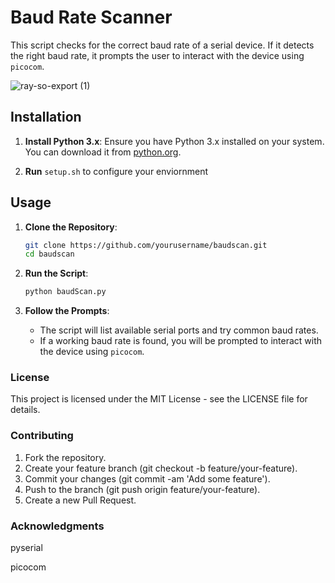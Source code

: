 # Baud Rate Scanner

This script checks for the correct baud rate of a serial device. If it detects the right baud rate, it prompts the user to interact with the device using `picocom`.

![ray-so-export (1)](https://github.com/user-attachments/assets/505344bf-c494-4a18-aa92-798e576be628)


## Installation

1. **Install Python 3.x**: Ensure you have Python 3.x installed on your system. You can download it from [python.org](https://www.python.org/downloads/).

2. **Run** `setup.sh` to configure your enviornment

## Usage

1. **Clone the Repository**:
    ```sh
    git clone https://github.com/yourusername/baudscan.git
    cd baudscan
    ```

2. **Run the Script**:
    ```sh
    python baudScan.py
    ```

3. **Follow the Prompts**:
    - The script will list available serial ports and try common baud rates.
    - If a working baud rate is found, you will be prompted to interact with the device using `picocom`.


### License
This project is licensed under the MIT License - see the LICENSE file for details.

### Contributing
1. Fork the repository.
2. Create your feature branch (git checkout -b feature/your-feature).
3. Commit your changes (git commit -am 'Add some feature').
4. Push to the branch (git push origin feature/your-feature).
5. Create a new Pull Request.

### Acknowledgments
pyserial

picocom
